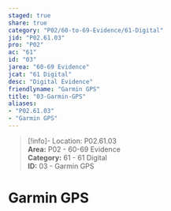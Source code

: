 ```yaml
---  
staged: true  
share: true  
category: "P02/60-to-69-Evidence/61-Digital"  
jid: "P02.61.03"  
pro: "P02"  
ac: "61"  
id: "03"  
jarea: "60-69 Evidence"  
jcat: "61 Digital"  
desc: "Digital Evidence"  
friendlyname: "Garmin GPS"  
title: "03-Garmin-GPS"  
aliases:   
- "P02.61.03"  
- "Garmin GPS"  
---  
```

>[!info]- Location: P02.61.03  
>**Area:** P02 - 60-69 Evidence  
>**Category:** 61 - 61 Digital  
>**ID:** 03 - Garmin GPS  
  
# Garmin GPS  

